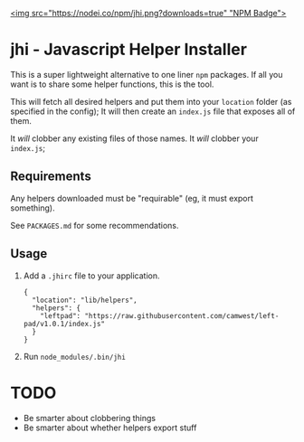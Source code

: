 [<img src="https://nodei.co/npm/jhi.png?downloads=true" "NPM Badge">](https://www.npmjs.com/package/jhi)

# jhi - Javascript Helper Installer
This is a super lightweight alternative to one liner `npm` packages.
If all you want is to share some helper functions, this is the tool.

This will fetch all desired helpers and put them into your `location` folder (as specified in the config);
It will then create an `index.js` file that exposes all of them.

It *will* clobber any existing files of those names.
It *will* clobber your `index.js`;

## Requirements
Any helpers downloaded must be "requirable" (eg, it must export something).

See `PACKAGES.md` for some recommendations.

## Usage

1. Add a `.jhirc` file to your application.

    ```
    {
      "location": "lib/helpers",
      "helpers": {
        "leftpad": "https://raw.githubusercontent.com/camwest/left-pad/v1.0.1/index.js"
      }
    }
    ```

1. Run `node_modules/.bin/jhi`

# TODO
- Be smarter about clobbering things
- Be smarter about whether helpers export stuff
